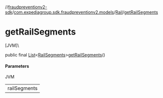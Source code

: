 //[fraudpreventionv2-sdk](../../../index.md)/[com.expediagroup.sdk.fraudpreventionv2.models](../index.md)/[Rail](index.md)/[getRailSegments](get-rail-segments.md)

# getRailSegments

[JVM]\

public final [List](https://docs.oracle.com/javase/8/docs/api/java/util/List.html)&lt;[RailSegments](../-rail-segments/index.md)&gt;[getRailSegments](get-rail-segments.md)()

#### Parameters

JVM

| |
|---|
| railSegments |
